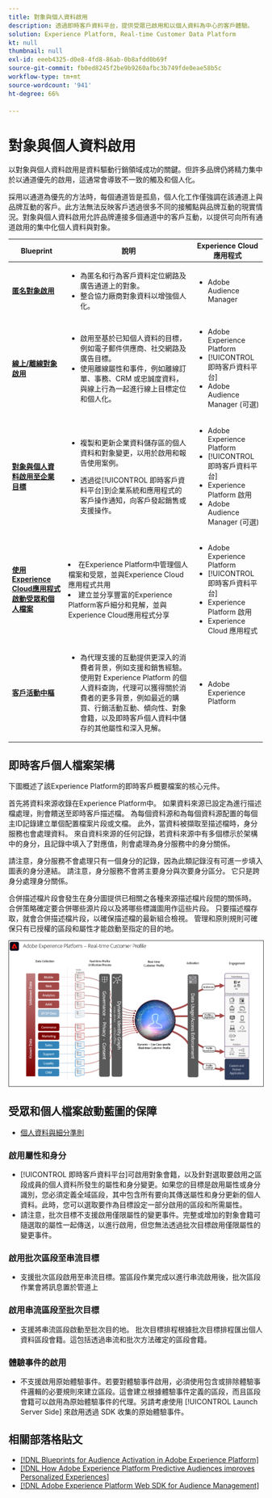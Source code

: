 ```yaml
---
title: 對象與個人資料啟用
description: 透過即時客戶資料平台，提供受眾已啟用和以個人資料為中心的客戶體驗。
solution: Experience Platform, Real-time Customer Data Platform
kt: null
thumbnail: null
exl-id: eeeb4325-d0e8-4fd8-86ab-0b8afdd0b69f
source-git-commit: fb0ed8245f2be9b9260afbc3b749fde0eae58b5c
workflow-type: tm+mt
source-wordcount: '941'
ht-degree: 66%

---
```



# 對象與個人資料啟用

以對象與個人資料啟用是資料驅動行銷領域成功的關鍵。但許多品牌仍將精力集中於以通道優先的啟用，這通常會導致不一致的觸及和個人化。

採用以通道為優先的方法時，每個通道皆是孤島，個人化工作僅強調在該通道上與品牌互動的客戶。此方法無法反映客戶透過很多不同的接觸點與品牌互動的現實情況。對象與個人資料啟用允許品牌連接多個通道中的客戶互動，以提供可向所有通道啟用的集中化個人資料與對象。

| Blueprint | 說明 | Experience Cloud 應用程式 |
|---|---|---|
| **[匿名對象啟用](anonymous.md)** | <ul><li>為匿名和行為客戶資料定位網路及廣告通道上的對象。</li><li>整合協力廠商對象資料以增強個人化。</li></ul> | <ul><li>Adobe Audience Manager</li></ul> |
| **[線上/離線對象啟用](online-offline.md)** | <ul><li>啟用至基於已知個人資料的目標，例如電子郵件供應商、社交網路及廣告目標。 </li><li>使用離線屬性和事件，例如離線訂單、事務、CRM 或忠誠度資料，與線上行為一起進行線上目標定位和個人化。</li></ul> | <ul><li>Adobe Experience Platform</li><li> [!UICONTROL 即時客戶資料平台]</li><li>Adobe Audience Manager (可選)</li></ul> |
| **[對象與個人資料啟用至企業目標](enterprise-destinations.md)** | <ul><li>複製和更新企業資料儲存區的個人資料和對象變更，以用於啟用和報告使用案例。 </li></ul><ul><li>透過從[!UICONTROL 即時客戶資料平台]到企業系統和應用程式的客戶操作通知，向客戶發起銷售或支援操作。</li></ul> | <ul><li>Adobe Experience Platform</li><li>[!UICONTROL 即時客戶資料平台]</li><li>Experience Platform 啟用</li><li>Adobe Audience Manager (可選)</li></ul> |
| **[使用Experience Cloud應用程式啟動受眾和個人檔案](platform-and-applications.md)** | </ul><li>在Experience Platform中管理個人檔案和受眾，並與Experience Cloud應用程式共用</li><li>建立並分享豐富的Experience Platform客戶細分和見解，並與Experience Cloud應用程式分享</li></ul> | <ul><li>Adobe Experience Platform</li><li>[!UICONTROL 即時客戶資料平台]</li><li>Experience Platform 啟用</li><li>Experience Cloud 應用程式</li></ul> |
| **[客戶活動中樞](customer-activity.md)** | <ul><li>為代理支援的互動提供更深入的消費者背景，例如支援和銷售經驗。使用對 Experience Platform 的個人資料查詢，代理可以獲得關於消費者的更多背景，例如最近的購買、行銷活動互動、傾向性、對象會籍，以及即時客戶個人資料中儲存的其他屬性和深入見解。</li></ul> | <ul><li>Adobe Experience Platform</li></ul> |

## 即時客戶個人檔案架構

下圖概述了該Experience Platform的即時客戶概要檔案的核心元件。

首先將資料來源收錄在Experience Platform中。 如果資料來源已設定為進行描述檔處理，則會饋送至即時客戶描述檔。 為每個資料源和為每個資料源配置的每個主ID記錄建立單個配置檔案片段或文檔。 此外，當資料被擷取至描述檔時，身分服務也會處理資料。 來自資料來源的任何記錄，若資料來源中有多個標示於架構中的身分，且記錄中填入了對應值，則會處理為身分服務中的身分關係。

請注意，身分服務不會處理只有一個身分的記錄，因為此類記錄沒有可進一步填入圖表的身分連結。 請注意，身分服務不會將主要身分與次要身分區分。 它只是跨身分處理身分關係。

合併描述檔片段會發生在身分圖提供已相關之各種來源描述檔片段間的關係時。 合併策略確定要合併哪些源片段以及將哪些標識圖用作這些片段。 只要描述檔存取，就會合併描述檔片段，以確保描述檔的最新組合檢視。 管理和原則規則可確保只有已授權的區段和屬性才能啟動至指定的目的地。

<img src="assets/profile_architecture.jpg" alt="即時客戶個人檔案的參考架構" style="border:1px solid #4a4a4a" />


## 受眾和個人檔案啟動藍圖的保障

* [個人資料與細分準則](https://experienceleague.adobe.com/docs/experience-platform/profile/guardrails.html?lang=zh-Hant)


### 啟用屬性和身分

* [!UICONTROL 即時客戶資料平台]可啟用對象會籍，以及針對選取要啟用之區段成員的個人資料所發生的屬性和身分變更。如果您的目標是啟用屬性或身分識別，您必須定義全域區段，其中包含所有要向其傳送屬性和身分更新的個人資料。此時，您可以選取要作為目標設定一部分啟用的區段和所需屬性。
* 請注意，批次目標不支援啟用僅限屬性的變更事件。完整或增加的對象會籍可隨選取的屬性一起傳送，以進行啟用，但您無法透過批次目標啟用僅限屬性的變更事件。

### 啟用批次區段至串流目標

* 支援批次區段啟用至串流目標。當區段作業完成以進行串流啟用後，批次區段作業會將訊息置於管道上

### 啟用串流區段至批次目標

* 支援將串流區段啟動至批次目的地。 批次目標排程根據批次目標排程匯出個人資料區段會籍。這包括透過串流和批次方法確定的區段會籍。

### 體驗事件的啟用

* 不支援啟用原始體驗事件。若要對體驗事件啟用，必須使用包含或排除體驗事件邏輯的必要規則來建立區段。這會建立根據體驗事件定義的區段，而且區段會籍可以啟用為原始體驗事件的代理。另請考慮使用 [!UICONTROL Launch Server Side] 來啟用透過 SDK 收集的原始體驗事件。


## 相關部落格貼文

* [[!DNL Blueprints for Audience Activation in Adobe Experience Platform]](https://medium.com/adobetech/a-blueprint-for-audience-activation-in-adobe-experience-platform-b2b30fae90fd)
* [[!DNL How Adobe Experience Platform Predictive Audiences improves Personalized Experiences]](https://medium.com/adobetech/how-adobe-experience-platform-predictive-audiences-improves-personalized-experiences-1f75a60cb7a3)
* [[!DNL Adobe Experience Platform Web SDK for Audience Management]](https://medium.com/adobetech/adobe-experience-platform-web-sdk-for-audience-management-751fa6d063bc)

